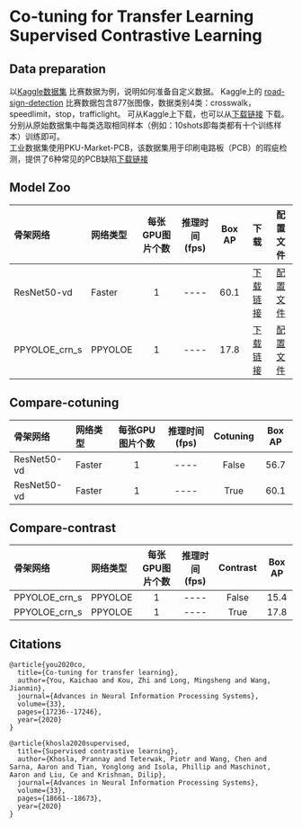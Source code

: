 # Co-tuning for Transfer Learning <br />Supervised Contrastive Learning

## Data preparation
以[Kaggle数据集](https://www.kaggle.com/andrewmvd/road-sign-detection) 比赛数据为例，说明如何准备自定义数据。
Kaggle上的 [road-sign-detection](https://www.kaggle.com/andrewmvd/road-sign-detection) 比赛数据包含877张图像，数据类别4类：crosswalk，speedlimit，stop，trafficlight。
可从Kaggle上下载，也可以从[下载链接](https://paddlemodels.bj.bcebos.com/object_detection/roadsign_voc.tar) 下载。
分别从原始数据集中每类选取相同样本（例如：10shots即每类都有十个训练样本）训练即可。<br />
工业数据集使用PKU-Market-PCB，该数据集用于印刷电路板（PCB）的瑕疵检测，提供了6种常见的PCB缺陷[下载链接](./configs/ppyoloe/application/README.md)

## Model Zoo
| 骨架网络             | 网络类型       | 每张GPU图片个数 | 推理时间(fps) | Box AP |                           下载                          | 配置文件 |
| :------------------- | :------------- | :-----: | :------------: | :-----: | :-----------------------------------------------------: | :-----: |
| ResNet50-vd             | Faster         |    1    |     ----     |  60.1  |  [下载链接](https://bj.bcebos.com/v1/paddledet/models/faster_rcnn_r50_vd_fpn_1x_coco.pdparam) | [配置文件](./faster_rcnn_r50_vd_fpn_1x_coco_cotuning_roadsign.yml) |
| PPYOLOE_crn_s             | PPYOLOE         |    1    |     ----     |  17.8  | [下载链接](https://bj.bcebos.com/v1/paddledet/models/ppyoloe_plus_crn_s_80e_contrast_pcb.pdparams) |[配置文件](./ppyoloe_plus_crn_s_80e_contrast_coco.yml) |

## Compare-cotuning
| 骨架网络             | 网络类型       | 每张GPU图片个数 |推理时间(fps) | Cotuning |  Box AP  |
| :------------------- | :------------- | :-----: | :-----: | :------------: | :-----: |
| ResNet50-vd             | Faster         |    1    |     ----     |  False  |  56.7  |
| ResNet50-vd             | Faster         |    1    |     ----     |  True  |  60.1 |

## Compare-contrast
| 骨架网络             | 网络类型       | 每张GPU图片个数 |推理时间(fps) | Contrast |  Box AP  |
| :------------------- | :------------- | :-----: | :-----: | :------------: | :-----: |
| PPYOLOE_crn_s             | PPYOLOE         |    1    |     ----     |  False  |  15.4  |
| PPYOLOE_crn_s             | PPYOLOE         |    1    |     ----     |  True  |  17.8 |

## Citations
```
@article{you2020co,
  title={Co-tuning for transfer learning},
  author={You, Kaichao and Kou, Zhi and Long, Mingsheng and Wang, Jianmin},
  journal={Advances in Neural Information Processing Systems},
  volume={33},
  pages={17236--17246},
  year={2020}
}

@article{khosla2020supervised,
  title={Supervised contrastive learning},
  author={Khosla, Prannay and Teterwak, Piotr and Wang, Chen and Sarna, Aaron and Tian, Yonglong and Isola, Phillip and Maschinot, Aaron and Liu, Ce and Krishnan, Dilip},
  journal={Advances in Neural Information Processing Systems},
  volume={33},
  pages={18661--18673},
  year={2020}
}
```